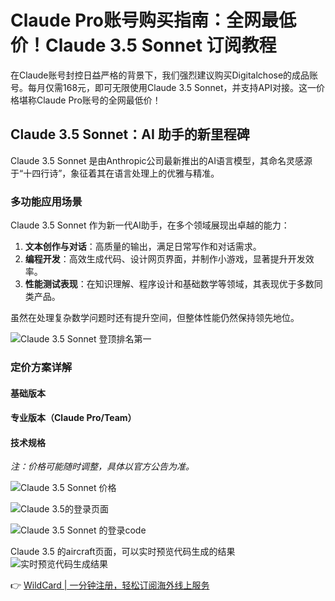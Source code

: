 # Claude Pro账号购买指南：全网最低价！Claude 3.5 Sonnet 订阅教程

在Claude账号封控日益严格的背景下，我们强烈建议购买Digitalchose的成品账号。每月仅需168元，即可无限使用Claude 3.5 Sonnet，并支持API对接。这一价格堪称Claude Pro账号的全网最低价！

## Claude 3.5 Sonnet：AI 助手的新里程碑

Claude 3.5 Sonnet 是由Anthropic公司最新推出的AI语言模型，其命名灵感源于“十四行诗”，象征着其在语言处理上的优雅与精准。

### 多功能应用场景

Claude 3.5 Sonnet 作为新一代AI助手，在多个领域展现出卓越的能力：

1. **文本创作与对话**：高质量的输出，满足日常写作和对话需求。
2. **编程开发**：高效生成代码、设计网页界面，并制作小游戏，显著提升开发效率。
3. **性能测试表现**：在知识理解、程序设计和基础数学等领域，其表现优于多数同类产品。

虽然在处理复杂数学问题时还有提升空间，但整体性能仍然保持领先地位。

![Claude 3.5 Sonnet 登顶排名第一](https://bbtdd.com/img/508912080182.webp)

### 定价方案详解

#### 基础版本

#### 专业版本（Claude Pro/Team）

#### 技术规格

*注：价格可能随时调整，具体以官方公告为准。*

![Claude 3.5 Sonnet 价格](https://bbtdd.com/img/48409769561572.webp)

![Claude 3.5的登录页面](https://bbtdd.com/img/520734209.webp)

![Claude 3.5 Sonnet 的登录code](https://bbtdd.com/img/448084948226.webp)

Claude 3.5 的aircraft页面，可以实时预览代码生成的结果 ![实时预览代码生成结果](https://bbtdd.com/img/357465642083.webp)

👉 [WildCard | 一分钟注册，轻松订阅海外线上服务](https://bbtdd.com/WildCard)